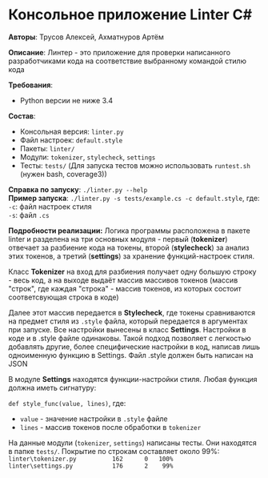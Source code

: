 # Консольное приложение Linter C#

**Авторы**: Трусов Алексей, Ахматнуров Артём


**Описание**:
Линтер - это приложение для проверки написанного разработчиками кода
на соответствие выбранному командой стилю кода


**Требования**:
* Python версии не ниже 3.4


**Состав**:
* Консольная версия: ```linter.py```
* Файл настроек: ```default.style```
* Пакеты: `linter/`
* Модули: `tokenizer`, `stylecheck`, `settings`
* Тесты: `tests/` (Для запуска тестов можно использовать `runtest.sh` (нужен bash, coverage3))


**Справка по запуску**: `./linter.py --help` \
**Пример запуска**: `./linter.py -s tests/example.cs -c default.style`, где: \
`-c`: файл настроек стиля \
`-s`: файл `.cs`

**Подробности реализации:**
Логика программы расположена в пакете linter и разделена на три
основных модуля - первый (**tokenizer**) отвечает за разбиение кода
на токены, второй (**stylecheck**) за анализ этих токенов, а третий (**settings**) за хранение функций-настроек стиля.

Класс **Tokenizer** на вход для разбиения получает одну большую строку - 
весь код, а на выходе выдаёт массив массивов токенов (массив
"строк", где каждая "строка" - массив токенов, из которых состоит
соответсвующая строка в коде)

Далее этот массив передается в **Stylecheck**, где токены сравниваются на предмет стиля из ```.style``` файла, который передается в аргументах при запуске.
Все настройки вынесены в класс **Settings**. Настройки в коде и в .style файле одинаковы. Такой подход позволяет с легкостью добавлять другие, более специфические настройки в код, написав лишь одноименную функцию в Settings. Файл .style должен быть написан на JSON

В модуле **Settings** находятся функции-настройки стиля. Любая функция должна иметь сигнатуру:

```def style_func(value, lines)```, где:
* ```value``` - значение настройки в ```.style``` файле
* ```lines``` - массив токенов после обработки в ```tokenizer```


На данные модули (`tokenizer`, `settings`) написаны тесты. Они находятся в папке `tests/`.
Покрытие по строкам составляет около 99%:\
`linter\tokenizer.py          162      0   100%`\
`linter\settings.py           176      2    99%`
